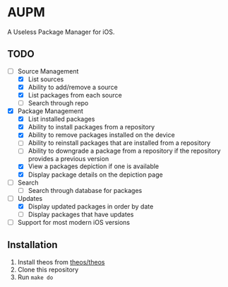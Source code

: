 # AUPM

A Useless Package Manager for iOS.

## TODO

- [ ] Source Management
  - [x] List sources
  - [x] Ability to add/remove a source
  - [x] List packages from each source
   - [ ] Search through repo
- [x] Package Management
  - [x] List installed packages
  - [x] Ability to install packages from a repository
  - [x] Ability to remove packages installed on the device
  - [ ] Ability to reinstall packages that are installed from a repository
  - [ ] Ability to downgrade a package from a repository if the repository provides a previous version
  - [x] View a packages depiction if one is available
  - [x] Display package details on the depiction page
- [ ] Search
  - [ ] Search through database for packages
- [ ] Updates
  - [x] Display updated packages in order by date
  - [ ] Display packages that have updates
- [ ] Support for most modern iOS versions

## Installation

1. Install theos from [theos/theos](https://www.github.com/theos/theos)
2. Clone this repository
3. Run `make do`
